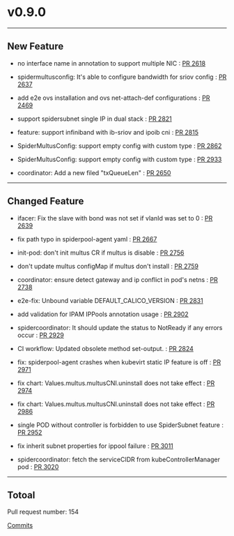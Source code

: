 
# v0.9.0

***

## New Feature

* no interface name in annotation to support multiple NIC : [PR 2618](https://github.com/spidernet-io/spiderpool/pull/2618)

* spidermultusconfig: It's able to configure bandwidth for sriov config : [PR 2637](https://github.com/spidernet-io/spiderpool/pull/2637)

* add e2e ovs installation and ovs net-attach-def configurations : [PR 2469](https://github.com/spidernet-io/spiderpool/pull/2469)

* support spidersubnet single IP in dual stack : [PR 2821](https://github.com/spidernet-io/spiderpool/pull/2821)

* feature: support infiniband with ib-sriov and ipoib cni : [PR 2815](https://github.com/spidernet-io/spiderpool/pull/2815)

* SpiderMultusConfig: support empty config with custom type : [PR 2862](https://github.com/spidernet-io/spiderpool/pull/2862)

* SpiderMultusConfig: support empty config with custom type : [PR 2933](https://github.com/spidernet-io/spiderpool/pull/2933)

* coordinator: Add a new filed "txQueueLen" : [PR 2650](https://github.com/spidernet-io/spiderpool/pull/2650)



***

## Changed Feature

* ifacer: Fix the slave with bond was not set if vlanId was set to 0 : [PR 2639](https://github.com/spidernet-io/spiderpool/pull/2639)

* fix path typo in spiderpool-agent yaml : [PR 2667](https://github.com/spidernet-io/spiderpool/pull/2667)

* init-pod: don't init multus CR if multus is disable : [PR 2756](https://github.com/spidernet-io/spiderpool/pull/2756)

* don't update multus configMap if multus don't install : [PR 2759](https://github.com/spidernet-io/spiderpool/pull/2759)

* coordinator: ensure detect gateway and ip conflict in pod's netns : [PR 2738](https://github.com/spidernet-io/spiderpool/pull/2738)

* e2e-fix: Unbound variable DEFAULT_CALICO_VERSION : [PR 2831](https://github.com/spidernet-io/spiderpool/pull/2831)

* add validation for IPAM IPPools annotation usage : [PR 2902](https://github.com/spidernet-io/spiderpool/pull/2902)

* spidercoordinator: It should update the status to NotReady if any errors occur : [PR 2929](https://github.com/spidernet-io/spiderpool/pull/2929)

* CI workflow: Updated obsolete method set-output. : [PR 2824](https://github.com/spidernet-io/spiderpool/pull/2824)

* fix:  spiderpool-agent crashes when kubevirt static IP feature is off  : [PR 2971](https://github.com/spidernet-io/spiderpool/pull/2971)

* fix chart: Values.multus.multusCNI.uninstall does not take effect : [PR 2974](https://github.com/spidernet-io/spiderpool/pull/2974)

* fix chart: Values.multus.multusCNI.uninstall does not take effect : [PR 2986](https://github.com/spidernet-io/spiderpool/pull/2986)

* single POD without controller is forbidden to use  SpiderSubnet feature : [PR 2952](https://github.com/spidernet-io/spiderpool/pull/2952)

* fix inherit subnet properties for ippool failure  : [PR 3011](https://github.com/spidernet-io/spiderpool/pull/3011)

* spidercoordinator:  fetch the serviceCIDR from  kubeControllerManager pod : [PR 3020](https://github.com/spidernet-io/spiderpool/pull/3020)



***

## Totoal 

Pull request number: 154

[ Commits ](https://github.com/spidernet-io/spiderpool/compare/v0.8.0...v0.9.0)

